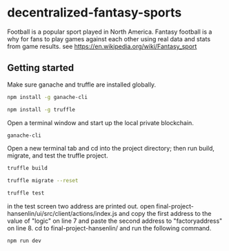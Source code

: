 # decentralized-fantasy-sports

Football is a popular sport played in North America. Fantasy football is a why for fans to play games against each other using real data and stats from game results. see https://en.wikipedia.org/wiki/Fantasy_sport

## Getting started

Make sure ganache and truffle are installed globally.

```sh
npm install -g ganache-cli
```
```sh
npm install -g truffle
```

Open a terminal window and start up the local private blockchain.

```sh
ganache-cli
```

Open a new terminal tab and cd into the project directory; then run build, migrate, and test the truffle project.

```sh
truffle build
```
```sh
truffle migrate --reset
```
```sh
truffle test
```

in the test screen two address are printed out. open final-project-hansenlin/ui/src/client/actions/index.js and copy the first address to the value of "logic" on line 7 and paste the second address to "factoryaddress" on line 8. cd to final-project-hansenlin/ and run the following command.


```sh
npm run dev
```
